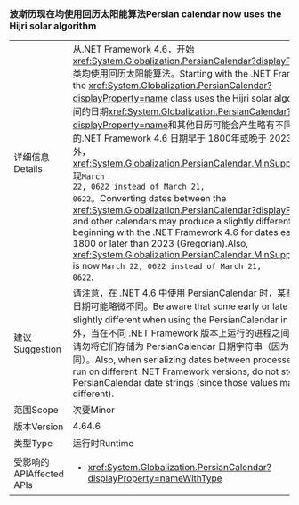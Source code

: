 ### <a name="persian-calendar-now-uses-the-hijri-solar-algorithm"></a><span data-ttu-id="0bec3-101">波斯历现在均使用回历太阳能算法</span><span class="sxs-lookup"><span data-stu-id="0bec3-101">Persian calendar now uses the Hijri solar algorithm</span></span>

|   |   |
|---|---|
|<span data-ttu-id="0bec3-102">详细信息</span><span class="sxs-lookup"><span data-stu-id="0bec3-102">Details</span></span>|<span data-ttu-id="0bec3-103">从.NET Framework 4.6，开始<xref:System.Globalization.PersianCalendar?displayProperty=name>类均使用回历太阳能算法。</span><span class="sxs-lookup"><span data-stu-id="0bec3-103">Starting with the .NET Framework 4.6, the <xref:System.Globalization.PersianCalendar?displayProperty=name> class uses the Hijri solar algorithm.</span></span> <span data-ttu-id="0bec3-104">转换之间的日期<xref:System.Globalization.PersianCalendar?displayProperty=name>和其他日历可能会产生略有不同的结果以开头的.NET Framework 4.6 日期早于 1800年或晚于 2023 （公历）。此外，<xref:System.Globalization.PersianCalendar.MinSupportedDateTime>现<code>March 22, 0622 instead of March 21, 0622</code>。</span><span class="sxs-lookup"><span data-stu-id="0bec3-104">Converting dates between the <xref:System.Globalization.PersianCalendar?displayProperty=name> and other calendars may produce a slightly different result beginning with the .NET Framework 4.6 for dates earlier than 1800 or later than 2023 (Gregorian).Also, <xref:System.Globalization.PersianCalendar.MinSupportedDateTime> is now <code>March 22, 0622 instead of March 21, 0622</code>.</span></span>|
|<span data-ttu-id="0bec3-105">建议</span><span class="sxs-lookup"><span data-stu-id="0bec3-105">Suggestion</span></span>|<span data-ttu-id="0bec3-106">请注意，在 .NET 4.6 中使用 PersianCalendar 时，某些较早或较晚的日期可能略微不同。</span><span class="sxs-lookup"><span data-stu-id="0bec3-106">Be aware that some early or late dates may be slightly different when using the PersianCalendar in .NET 4.6.</span></span> <span data-ttu-id="0bec3-107">另外，当在不同 .NET Framework 版本上运行的进程之间序列化日期时，请勿将它们存储为 PersianCalendar 日期字符串（因为这些值可能不相同）。</span><span class="sxs-lookup"><span data-stu-id="0bec3-107">Also, when serializing dates between processes which may run on different .NET Framework versions, do not store them as PersianCalendar date strings (since those values may be different).</span></span>|
|<span data-ttu-id="0bec3-108">范围</span><span class="sxs-lookup"><span data-stu-id="0bec3-108">Scope</span></span>|<span data-ttu-id="0bec3-109">次要</span><span class="sxs-lookup"><span data-stu-id="0bec3-109">Minor</span></span>|
|<span data-ttu-id="0bec3-110">版本</span><span class="sxs-lookup"><span data-stu-id="0bec3-110">Version</span></span>|<span data-ttu-id="0bec3-111">4.6</span><span class="sxs-lookup"><span data-stu-id="0bec3-111">4.6</span></span>|
|<span data-ttu-id="0bec3-112">类型</span><span class="sxs-lookup"><span data-stu-id="0bec3-112">Type</span></span>|<span data-ttu-id="0bec3-113">运行时</span><span class="sxs-lookup"><span data-stu-id="0bec3-113">Runtime</span></span>|
|<span data-ttu-id="0bec3-114">受影响的 API</span><span class="sxs-lookup"><span data-stu-id="0bec3-114">Affected APIs</span></span>|<ul><li><xref:System.Globalization.PersianCalendar?displayProperty=nameWithType></li></ul>|

